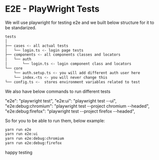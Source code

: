 # E2E - PlayWright Tests

We will use playwright for testing e2e and we built below structure for it to be standarized.

```bash
tests
│
├── cases <- all actual tests
│   └── login.ts <- login page tests
├── components <- all components classes and locators
│   └── auth
│       └── login.ts <- login component class and locators
└── core
    └── auth.setup.ts <- you will add different auth user here
    └── index.<ts <- you will never change this
└── config.ts <-  stores environment variables related to test
```

We also have below commands to run different tests

"e2e": "playwright test",
"e2e:ui": "playwright test --ui",
"e2e:debug:chromium": "playwright test --project chromium --headed",
"e2e:debug:firefox": "playwright test --project firefox --headed",

So for you to be able to run them, below example:

```sh
yarn run e2e
yarn run e2e:ui
yarn run e2e:debug:chromium
yarn run e2e:debug:firefox
```

happy testing

